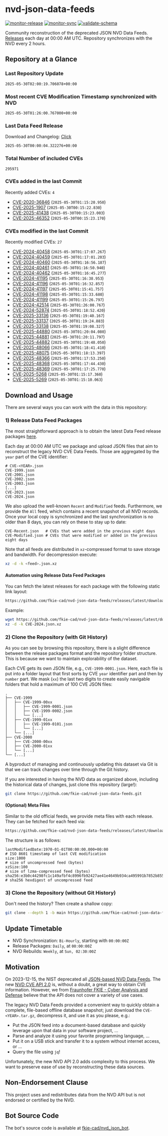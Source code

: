 # nvd-json-data-feeds

[![monitor-release](https://github.com/fkie-cad/nvd-json-data-feeds/actions/workflows/monitor_release.yml/badge.svg)](https://github.com/fkie-cad/nvd-json-data-feeds/actions/workflows/monitor_release.yml)
[![monitor-sync](https://github.com/fkie-cad/nvd-json-data-feeds/actions/workflows/monitor_sync.yml/badge.svg)](https://github.com/fkie-cad/nvd-json-data-feeds/actions/workflows/monitor_sync.yml)
[![validate-schema](https://github.com/fkie-cad/nvd-json-data-feeds/actions/workflows/validate_schema.yml/badge.svg)](https://github.com/fkie-cad/nvd-json-data-feeds/actions/workflows/validate_schema.yml)

Community reconstruction of the deprecated JSON NVD Data Feeds.
[Releases](https://github.com/fkie-cad/nvd-json-data-feeds/releases/latest) each day at 00:00 AM UTC.
Repository synchronizes with the NVD every 2 hours.

## Repository at a Glance

### Last Repository Update

```plain
2025-05-30T02:00:19.706078+00:00
```

### Most recent CVE Modification Timestamp synchronized with NVD

```plain
2025-05-30T01:26:00.767000+00:00
```

### Last Data Feed Release

Download and Changelog: [Click](https://github.com/fkie-cad/nvd-json-data-feeds/releases/latest)

```plain
2025-05-30T00:00:04.322276+00:00
```

### Total Number of included CVEs

```plain
295971
```

### CVEs added in the last Commit

Recently added CVEs: `4`

- [CVE-2020-36846](CVE-2020/CVE-2020-368xx/CVE-2020-36846.json) (`2025-05-30T01:15:20.950`)
- [CVE-2025-1907](CVE-2025/CVE-2025-19xx/CVE-2025-1907.json) (`2025-05-30T00:15:22.830`)
- [CVE-2025-41438](CVE-2025/CVE-2025-414xx/CVE-2025-41438.json) (`2025-05-30T00:15:23.003`)
- [CVE-2025-46352](CVE-2025/CVE-2025-463xx/CVE-2025-46352.json) (`2025-05-30T00:15:23.170`)


### CVEs modified in the last Commit

Recently modified CVEs: `27`

- [CVE-2024-40458](CVE-2024/CVE-2024-404xx/CVE-2024-40458.json) (`2025-05-30T01:17:07.267`)
- [CVE-2024-40459](CVE-2024/CVE-2024-404xx/CVE-2024-40459.json) (`2025-05-30T01:17:01.203`)
- [CVE-2024-40460](CVE-2024/CVE-2024-404xx/CVE-2024-40460.json) (`2025-05-30T01:16:56.187`)
- [CVE-2024-40461](CVE-2024/CVE-2024-404xx/CVE-2024-40461.json) (`2025-05-30T01:16:50.940`)
- [CVE-2024-40462](CVE-2024/CVE-2024-404xx/CVE-2024-40462.json) (`2025-05-30T01:16:45.277`)
- [CVE-2024-41195](CVE-2024/CVE-2024-411xx/CVE-2024-41195.json) (`2025-05-30T01:16:38.953`)
- [CVE-2024-41196](CVE-2024/CVE-2024-411xx/CVE-2024-41196.json) (`2025-05-30T01:16:32.857`)
- [CVE-2024-41197](CVE-2024/CVE-2024-411xx/CVE-2024-41197.json) (`2025-05-30T01:15:41.757`)
- [CVE-2024-41198](CVE-2024/CVE-2024-411xx/CVE-2024-41198.json) (`2025-05-30T01:15:33.680`)
- [CVE-2024-41199](CVE-2024/CVE-2024-411xx/CVE-2024-41199.json) (`2025-05-30T01:15:26.797`)
- [CVE-2024-42514](CVE-2024/CVE-2024-425xx/CVE-2024-42514.json) (`2025-05-30T01:26:00.767`)
- [CVE-2024-52874](CVE-2024/CVE-2024-528xx/CVE-2024-52874.json) (`2025-05-30T01:18:52.420`)
- [CVE-2025-33136](CVE-2025/CVE-2025-331xx/CVE-2025-33136.json) (`2025-05-30T01:19:40.167`)
- [CVE-2025-33137](CVE-2025/CVE-2025-331xx/CVE-2025-33137.json) (`2025-05-30T01:19:24.883`)
- [CVE-2025-33138](CVE-2025/CVE-2025-331xx/CVE-2025-33138.json) (`2025-05-30T01:19:08.327`)
- [CVE-2025-44880](CVE-2025/CVE-2025-448xx/CVE-2025-44880.json) (`2025-05-30T01:20:04.080`)
- [CVE-2025-44881](CVE-2025/CVE-2025-448xx/CVE-2025-44881.json) (`2025-05-30T01:20:11.797`)
- [CVE-2025-44882](CVE-2025/CVE-2025-448xx/CVE-2025-44882.json) (`2025-05-30T01:19:48.050`)
- [CVE-2025-48066](CVE-2025/CVE-2025-480xx/CVE-2025-48066.json) (`2025-05-30T01:18:41.410`)
- [CVE-2025-48075](CVE-2025/CVE-2025-480xx/CVE-2025-48075.json) (`2025-05-30T01:18:13.397`)
- [CVE-2025-48366](CVE-2025/CVE-2025-483xx/CVE-2025-48366.json) (`2025-05-30T01:17:53.250`)
- [CVE-2025-48368](CVE-2025/CVE-2025-483xx/CVE-2025-48368.json) (`2025-05-30T01:17:44.430`)
- [CVE-2025-48369](CVE-2025/CVE-2025-483xx/CVE-2025-48369.json) (`2025-05-30T01:17:25.770`)
- [CVE-2025-5268](CVE-2025/CVE-2025-52xx/CVE-2025-5268.json) (`2025-05-30T01:15:17.360`)
- [CVE-2025-5269](CVE-2025/CVE-2025-52xx/CVE-2025-5269.json) (`2025-05-30T01:15:10.063`)


## Download and Usage

There are several ways you can work with the data in this repository:

### 1) Release Data Feed Packages

The most straightforward approach is to obtain the latest Data Feed release packages [here](https://github.com/fkie-cad/nvd-json-data-feeds/releases/latest).

Each day at 00:00 AM UTC we package and upload JSON files that aim to reconstruct the legacy NVD CVE Data Feeds.
Those are aggregated by the `year` part of the CVE identifier:

```
# CVE-<YEAR>.json
CVE-1999.json
CVE-2001.json
CVE-2002.json
CVE-2003.json
[...]
CVE-2023.json
CVE-2024.json
```

We also upload the well-known `Recent` and `Modified` feeds.
Furthermore, we provide the `All` feed, which contains a recent snapshot of all NVD records.
Once your local copy is synchronized and the last synchronization is no older than 8 days, you can rely on these to stay up to date:

```plain
CVE-Recent.json   # CVEs that were added in the previous eight days
CVE-Modified.json # CVEs that were modified or added in the previous eight days
```

Note that all feeds are distributed in `xz`-compressed format to save storage and bandwidth.
For decompression execute:

```sh
xz -d -k <feed>.json.xz
```

#### Automation using Release Data Feed Packages

You can fetch the latest releases for each package with the following static link layout:

```sh
https://github.com/fkie-cad/nvd-json-data-feeds/releases/latest/download/CVE-<YEAR>.json.xz
```

Example:

```sh
wget https://github.com/fkie-cad/nvd-json-data-feeds/releases/latest/download/CVE-2024.json.xz
xz -d -k CVE-2024.json.xz
```

### 2) Clone the Repository (with Git History)

As you can see by browsing this repository, there is a slight difference between the release packages format and the repository folder structure.
This is because we want to maintain explorability of the dataset.

Each CVE gets its own JSON file, e.g., `CVE-1999-0001.json`.
Here, each file is put into a folder layout that first sorts by CVE `year` identifier part and then by `number` part.
We mask (`xx`) the last two digits to create easily navigable folders that hold a maximum of 100 CVE JSON files:

```plain
.
├── CVE-1999
│   ├── CVE-1999-00xx
│   │   ├── CVE-1999-0001.json
│   │   ├── CVE-1999-0002.json
│   │   └── [...]
│   ├── CVE-1999-01xx
│   │   ├── CVE-1999-0101.json
│   │   └── [...]
│   └── [...]
├── CVE-2000
│   ├── CVE-2000-00xx
│   ├── CVE-2000-01xx
│   └── [...]
└── [...]
```

A byproduct of managing and continuously updating this dataset via Git is that we can track changes over time through the Git history.

If you are interested in having the NVD data as organized above, including the historical data of changes, just clone this repository (large!):

```sh
git clone https://github.com/fkie-cad/nvd-json-data-feeds.git
```

#### (Optional) Meta Files

Similar to the old official feeds, we provide meta files with each release. They can be fetched for each feed via:

```sh
https://github.com/fkie-cad/nvd-json-data-feeds/releases/latest/download/CVE-<YEAR>.meta
```

The structure is as follows:

```plain
lastModifiedDate:1970-01-01T00:00:00.000+00:00                          # ISO 8601 timestamp of last CVE modification
size:1000                                                               # size of uncompressed feed (bytes)
xzSize:100                                                              # size of lzma-compressed feed (bytes)
sha256:e3b0c44298fc1c149afbf4c8996fb92427ae41e4649b934ca495991b7852b855 # sha256 hexdigest of uncompressed feed
```

### 3) Clone the Repository (without Git History)

Don't need the history? Then create a shallow copy:

```sh
git clone --depth 1 -b main https://github.com/fkie-cad/nvd-json-data-feeds.git
```


## Update Timetable

* NVD Synchronization: `Bi-Hourly`, starting with `00:00:00Z`
* Release Packages: `Daily`, at `00:00:00Z`
* NVD Rebuilds: `Weekly`, at `Sun, 02:30:00Z`


## Motivation

On 2023-12-15, the NIST deprecated all [JSON-based NVD Data Feeds](https://nvd.nist.gov/vuln/data-feeds#divRetirementBanner-1).
The new [NVD CVE API 2.0](https://nvd.nist.gov/developers/vulnerabilities) is, without a doubt, a great way to obtain CVE information.
However, we from [Fraunhofer FKIE - Cyber Analysis and Defense](https://www.fkie.fraunhofer.de/en/departments/cad.html) believe that the API does not cover a variety of use cases.

The legacy NVD Data Feeds provided a convenient way to quickly obtain a complete, file-based offline database snapshot; just download the `CVE-<YEAR>.tar.gz`, decompress it, and use it as you please, e.g.:

- Put the JSON feed into a document-based database and quickly leverage upon that data in your software project, ...
- Parse and analyze it using your favorite programming language, ...
- Put it on a USB stick and transfer it to a system without internet access, or ...
- Query the file using `jq`!

Unfortunately, the new NVD API 2.0 adds complexity to this process.
We want to preserve ease of use by reconstructing these data sources.

## Non-Endorsement Clause

This project uses and redistributes data from the NVD API but is not endorsed or certified by the NVD.

## Bot Source Code

The bot's source code is available at [fkie-cad/nvd\_json\_bot](https://github.com/fkie-cad/nvd_json_bot).